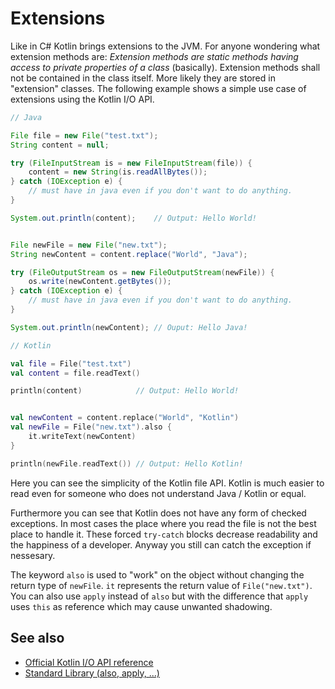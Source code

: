 # Extensions

Like in C# Kotlin brings extensions to the JVM. For anyone wondering what extension methods are: _Extension methods are static methods having access to private properties of a class_ (basically). Extension methods shall not be contained in the class itself. More likely they are stored in "extension" classes. The following example shows a simple use case of extensions using the Kotlin I/O API.

```Java
// Java

File file = new File("test.txt");
String content = null;

try (FileInputStream is = new FileInputStream(file)) {
    content = new String(is.readAllBytes());
} catch (IOException e) {
    // must have in java even if you don't want to do anything.
}

System.out.println(content);    // Output: Hello World!


File newFile = new File("new.txt");
String newContent = content.replace("World", "Java");

try (FileOutputStream os = new FileOutputStream(newFile)) {
    os.write(newContent.getBytes());
} catch (IOException e) {
    // must have in java even if you don't want to do anything.
}

System.out.println(newContent); // Ouput: Hello Java!
```

```kotlin
// Kotlin

val file = File("test.txt")
val content = file.readText()

println(content)            // Output: Hello World!


val newContent = content.replace("World", "Kotlin")
val newFile = File("new.txt").also {
    it.writeText(newContent)
}

println(newFile.readText()) // Output: Hello Kotlin!
```

Here you can see the simplicity of the Kotlin file API. Kotlin is much easier to read even for someone who does not understand Java / Kotlin or equal.

Furthermore you can see that Kotlin does not have any form of checked exceptions. In most cases the place where you read the file is not the best place to handle it. These forced `try-catch` blocks decrease readability and the happiness of a developer. Anyway you still can catch the exception if nessesary.

The keyword `also` is used to "work" on the object without changing the return type of `newFile`. `it` represents the return value of `File("new.txt")`. You can also use `apply` instead of `also` but with the difference that `apply` uses `this` as reference which may cause unwanted shadowing.

## See also

* [Official Kotlin I/O API reference](https://kotlinlang.org/api/latest/jvm/stdlib/kotlin.io/index.html)
* [Standard Library (also, apply, ...)](https://kotlinlang.org/docs/reference/whatsnew11.html#standard-library)